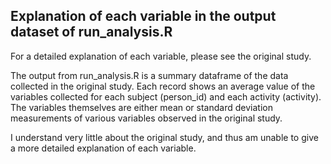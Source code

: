 ## Explanation of each variable in the output dataset of run_analysis.R

For a detailed explanation of each variable, please see the original study.

The output from run_analysis.R is a summary dataframe of the data collected in the original
study. Each record shows an average value of the variables collected for each subject (person_id) 
and each activity (activity). The variables themselves are either mean or standard deviation
measurements of various variables observed in the original study.  

I understand very little about the original study, and thus am unable to give a more detailed
explanation of each variable. 

